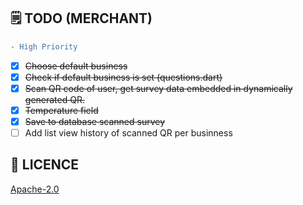 ## 🗒️ TODO (MERCHANT)

```diff
- High Priority
```

- [X] <s>Choose default business</s>
- [X] <s>Check if default business is set (questions.dart)</s>
- [X] <s>Scan QR code of user, get survey data embedded in dynamically generated QR.</s>
- [X] <s>Temperature field</s>
- [x] <s>Save to database scanned survey</s>
- [ ] Add list view history of scanned QR per businness

## 🔖 LICENCE
[Apache-2.0](https://github.com/isaacdarcilla/flutter_merchants/blob/master/LICENSE)
